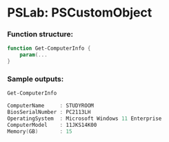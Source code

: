 ﻿# PSLab: PSCustomObject

### Function structure:

```PowerShell
function Get-ComputerInfo {
    param(...
}
```


### Sample outputs: 

```PowerShell
Get-ComputerInfo

ComputerName     : STUDYROOM
BiosSerialNumber : PC2113LH
OperatingSystem  : Microsoft Windows 11 Enterprise
ComputerModel    : 11JKS14K00
Memory(GB)       : 15
```